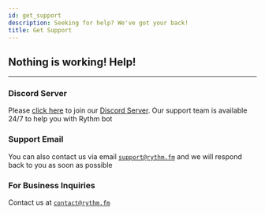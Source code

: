 ```yaml
---
id: get_support
description: Seeking for help? We've got your back!
title: Get Support
---
```


## Nothing is working! Help!
---
### Discord Server
Please [click here](https://discord.gg/rythm) to join our [Discord Server](/faq#what-is-rythms-discord-server-used-for). Our support team is available 24/7 to help you with Rythm bot

### Support Email
You can also contact us via email [`support@rythm.fm`](mailto:support@rythm.fm) and we will respond back to you as soon as possible

### For Business Inquiries
Contact us at [`contact@rythm.fm`](mailto:contact@rythm.fm)
